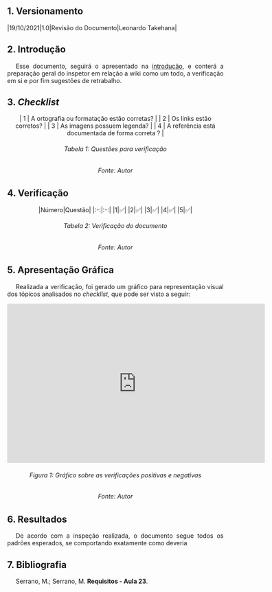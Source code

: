 ## 1. Versionamento
|19/10/2021|1.0|Revisão do Documento|Leonardo Takehana|

## 2. Introdução
<p style="text-align: justify; text-indent: 20px"> Esse documento, seguirá o apresentado na <a href=../introducao>introdução</a>, e conterá a preparação geral do inspetor em relação a wiki como um todo, a verificação em si e por fim sugestões de retrabalho.</p>

## 3. <i>Checklist</i>

<center>

| 1 | A ortografia ou formatação estão corretas? |
| 2 | Os links estão corretos? |
| 3 | As imagens possuem legenda? |
| 4 | A referência está documentada de forma correta ? |

</center>

<h6 align="center">Tabela 1: Questões para verificação</h6>
<h6 align="center">Fonte: Autor</h6>

## 4. Verificação

<!-- Aqui como exemplo botei o storyboard, porque nele existem várias imagens que precisam ser verificadas-->
<center>
|Número|Questão|
|:-:|:-:|
|1|✅|
|2|✅|
|3|✅|
|4|✅|
|5|✅|

</center>

<h6 align="center">Tabela 2: Verificação do documento</h6>
<h6 align="center">Fonte: Autor</h6>

## 5. Apresentação Gráfica
<p style="text-align: justify; text-indent: 20px"> Realizada a verificação, foi gerado um gráfico para representação visual dos tópicos analisados no <i>checklist</i>, que pode ser visto a seguir:</p>
<center>
<!-- Eu fiz um template no planilhas pra gerar o gráfico, usem ele:
https://docs.google.com/spreadsheets/d/11GlUNzYcxScAK_wkbOjoGplq6nsdGeo4iLWcwcpgdtk/edit?usp=sharing-->
<iframe width="600" height="371" seamless frameborder="0" scrolling="no" src="https://docs.google.com/spreadsheets/d/e/2PACX-1vQxE8fvWc83VnR-EFkM0tKvxt9xskIE58kCBHb8s1lnGNutNVzFSwJ3NU5feIqI3ke18-QuxeMKcKyz/pubchart?oid=1212844963&amp;format=interactive"></iframe>
</center>
<h6 align="center">Figura 1: Gráfico sobre as verificações positivas e negativas</h6>
<h6 align="center">Fonte: Autor</h6>

## 6. Resultados
<p style="text-align: justify; text-indent: 20px"> De acordo com a inspeção realizada, o documento segue todos os padrões esperados, se comportando exatamente como deveria</p>

## 7. Bibliografia
<p style="text-align: justify; text-indent: 20px">Serrano, M.; Serrano, M. <b>Requisitos - Aula 23</b>.</p>
